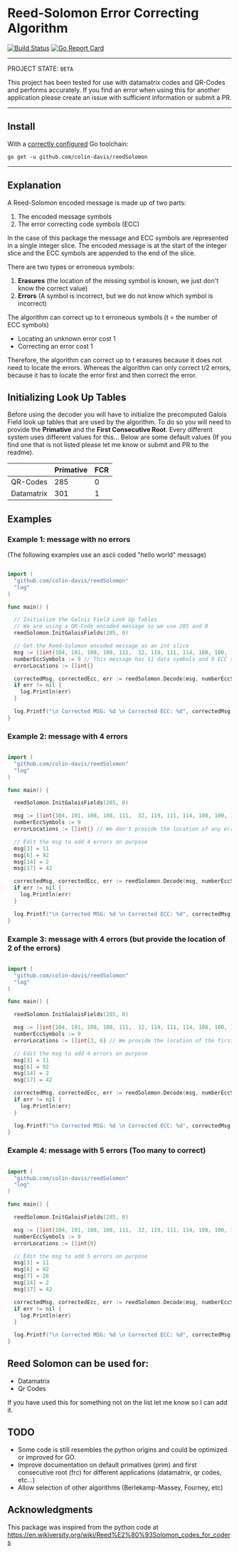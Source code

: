 # Reed-Solomon Error Correcting Algorithm

[![Build Status](https://travis-ci.org/colin-davis/reedSolomon.svg?branch=master)](https://travis-ci.org/colin-davis/reedSolomon)
[![Go Report Card](https://goreportcard.com/badge/github.com/colin-davis/reedSolomon)](https://goreportcard.com/report/github.com/colin-davis/reedSolomon)
____

PROJECT STATE: `BETA`

This project has been tested for use with datamatrix codes and QR-Codes and performs accurately. If you find an error when using this for another application please create an issue with sufficient information or submit a PR.

---

## Install

With a [correctly configured](https://golang.org/doc/install#testing) Go toolchain:

`go get -u github.com/colin-davis/reedSolomon`

---

## Explanation

A Reed-Solomon encoded message is made up of two parts:
1. The encoded message symbols
2. The error correcting code symbols (ECC)

In the case of this package the message and ECC symbols are represented in a single
integer slice. The encoded message is at the start of the integer slice and the ECC symbols are appended to the end of the slice.


There are two types or erroneous symbols:
1. **Erasures** (the location of the missing symbol is known, we just don't know the correct value)
2. **Errors** (A symbol is incorrect, but we do not know which symbol is incorrect)

The algorithm can correct up to t erroneous symbols (t = the number of ECC symbols)
- Locating an unknown error cost 1
- Correcting an error cost 1

Therefore, the algorithm can correct up to t erasures because it does not need to locate the errors. Whereas the algorithm can only correct t/2 errors, because it has to locate the error first and then correct the error.


## Initializing Look Up Tables

Before using the decoder you will have to initialize the precomputed Galois Field look up tables that are used by the algorithm.
To do so you will need to provide the **Primative** and the **First Consecutive Root**. Every different system uses different values for this...
Below are some default values (If you find one that is not listed please let me know or submit and PR to the readme).

|            | Primative | FCR |
|------------|-----------|-----|
| QR-Codes   | 285       | 0   |
| Datamatrix | 301       | 1   |

## Examples

### Example 1: message with no errors
(The following examples use an ascii coded "hello world" message)
```go

import (
  "github.com/colin-davis/reedSolomon"
  "log"
)

func main() {

  // Initialize the Galois Field Look Up Tables
  // We are using a QR-Code encoded message so we use 285 and 0
  reedSolomon.InitGaloisFields(285, 0)

  // Get the Reed-Solomon encoded message as an int slice
  msg := []int{104, 101, 108, 108, 111,  32, 119, 111, 114, 108, 100, 145, 124, 96, 105, 94, 31, 179, 149, 163} // "hello world"
  numberEccSymbols := 9 // This message has 11 data symbols and 9 ECC symbols
  errorLocations := []int{}

  correctedMsg, correctedEcc, err := reedSolomon.Decode(msg, numberEccSymbols, errorLocations)
  if err != nil {
    log.Println(err)
  }

  log.Printf("\n Corrected MSG: %d \n Corrected ECC: %d", correctedMsg, correctedEcc)
}
```

### Example 2: message with 4 errors
```go

import (
  "github.com/colin-davis/reedSolomon"
  "log"
)

func main() {

  reedSolomon.InitGaloisFields(285, 0)

  msg := []int{104, 101, 108, 108, 111,  32, 119, 111, 114, 108, 100, 145, 124, 96, 105, 94, 31, 179, 149, 163} // "hello world"
  numberEccSymbols := 9
  errorLocations := []int{} // We don't provide the location of any errors (this will cost 2 for each error because it has to locate then fix the error)

  // Edit the msg to add 4 errors on purpose
  msg[3] = 11
  msg[6] = 92
  msg[14] = 2
  msg[17] = 42

  correctedMsg, correctedEcc, err := reedSolomon.Decode(msg, numberEccSymbols, errorLocations)
  if err != nil {
    log.Println(err)
  }

  log.Printf("\n Corrected MSG: %d \n Corrected ECC: %d", correctedMsg, correctedEcc)
}
```

### Example 3: message with 4 errors (but provide the location of 2 of the errors)
```go

import (
  "github.com/colin-davis/reedSolomon"
  "log"
)

func main() {

  reedSolomon.InitGaloisFields(285, 0)

  msg := []int{104, 101, 108, 108, 111,  32, 119, 111, 114, 108, 100, 145, 124, 96, 105, 94, 31, 179, 149, 163} // "hello world"
  numberEccSymbols := 9
  errorLocations := []int{3, 6} // We provide the location of the first two errors (These two errors will now only cost 1 each)

  // Edit the msg to add 4 errors on purpose
  msg[3] = 11
  msg[6] = 92
  msg[14] = 2
  msg[17] = 42

  correctedMsg, correctedEcc, err := reedSolomon.Decode(msg, numberEccSymbols, errorLocations)
  if err != nil {
    log.Println(err)
  }

  log.Printf("\n Corrected MSG: %d \n Corrected ECC: %d", correctedMsg, correctedEcc)
}
```

### Example 4: message with 5 errors (Too many to correct)
```go

import (
  "github.com/colin-davis/reedSolomon"
  "log"
)

func main() {

  reedSolomon.InitGaloisFields(285, 0)

  msg := []int{104, 101, 108, 108, 111,  32, 119, 111, 114, 108, 100, 145, 124, 96, 105, 94, 31, 179, 149, 163} // "hello world"
  numberEccSymbols := 9
  errorLocations := []int{0}

  // Edit the msg to add 5 errors on purpose
  msg[3] = 11
  msg[6] = 92
  msg[7] = 26
  msg[14] = 2
  msg[17] = 42

  correctedMsg, correctedEcc, err := reedSolomon.Decode(msg, numberEccSymbols, errorLocations)
  if err != nil {
    log.Println(err)
  }

  log.Printf("\n Corrected MSG: %d \n Corrected ECC: %d", correctedMsg, correctedEcc)
}
```

## Reed Solomon can be used for:

  - Datamatrix
  - Qr Codes

If you have used this for something not on the list let me know so I can add it.

## TODO
 - Some code is still resembles the python origins and could be optimized or improved for GO.
 - Improve documentation on default primatives (prim) and first consecutive root (frc) for different applications (datamatrix, qr codes, etc...)
 - Allow selection of other algorithms (Berlekamp-Massey, Fourney, etc)

## Acknowledgments

This package was inspired from the python code at https://en.wikiversity.org/wiki/Reed%E2%80%93Solomon_codes_for_coders
